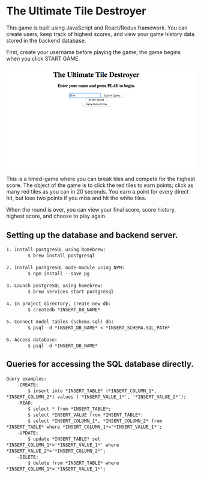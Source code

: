 # The Ultimate Tile Destroyer

This game is built using JavaScript and React/Redux framework. You can create users, keep track of highest scores, and view your game history data stored in the backend database.

First, create your username before playing the game; the game begins when you click START GAME.

![Create user name](https://github.com/jbenjaminy/fullstack-game/blob/master/img/ss2.png?raw=true "Start page")

 This is a timed-game where you can break tiles and compete for the highest score. The object of the game is to click the red tiles to earn points; click as many red tiles as you can in 20 seconds. You earn a point for every direct hit, but lose two points if you miss and hit the white tiles.

When the round is over, you can view your final score, score history, highest score, and choose to play again.

## Setting up the database and backend server.

	1. Install postgreSQL using homebrew:
			$ brew install postgresql

	2. Install postgreSQL node-module using NPM:
			$ npm install --save pg

	3. Launch postgreSQL using homebrew:
			$ brew services start postgresql

	4. In project directory, create new db:
			$ createdb *INSERT_DB_NAME*

	5. Connect model tables (schema.sql) db:
			$ psql -d *INSERT_DB_NAME* < *INSERT_SCHEMA.SQL_PATH*

	6. Access database:
			$ psql -d *INSERT_DB_NAME*


## Queries for accessing the SQL database directly.

	Query examples:
		-CREATE:
			$ insert into *INSERT_TABLE* (*INSERT_COLUMN_1*, *INSERT_COLUMN_2*) values ('*INSERT_VALUE_1*', '*INSERT_VALUE_2*');
		-READ:
			$ select * from *INSERT_TABLE*;
			$ select *INSERT_VALUE from *INSERT_TABLE*;
			$ select *INSERT_COLUMN_1*, *INSERT_COLUMN_2* from *INSERT_TABLE* where *INSERT_COLUMN_1*='*INSERT_VALUE_1*';
		-UPDATE:
			$ update *INSERT_TABLE* set *INSERT_COLUMN_1*='*INSERT_VALUE_1*' where *INSERT_VALUE_2*='*INSERT_COLUMN_2*';
		-DELETE:
			$ delete from *INSERT_TABLE* where *INSERT_COLUMN_1*='*INSERT_VALUE_1*';
